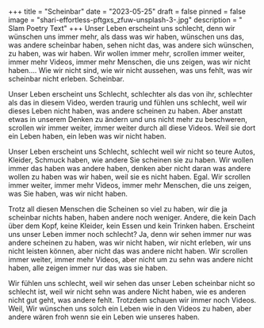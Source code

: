 +++
title = "Scheinbar"
date = "2023-05-25"
draft = false
pinned = false
image = "shari-effortless-pftgxs_zfuw-unsplash-3-.jpg"
description = " Slam Poetry Text"
+++
Unser Leben erscheint uns schlecht, denn wir wünschen uns immer mehr, als dass was wir haben, wünschen uns das, was andere scheinbar haben, sehen nicht das, was andere sich wünschen, zu haben, was wir haben. Wir wollen immer mehr, scrollen immer weiter, immer mehr Videos, immer mehr Menschen, die uns zeigen, was wir nicht haben…. Wie wir nicht sind, wie wir nicht aussehen, was uns fehlt, was wir scheinbar nicht erleben. Scheinbar.

Unser Leben erscheint uns Schlecht, schlechter als das von ihr, schlechter als das in diesem Video, werden traurig und fühlen uns schlecht, weil wir dieses Leben nicht haben, was andere scheinen zu haben. Aber anstatt etwas in unserem Denken zu ändern und uns nicht mehr zu beschweren, scrollen wir immer weiter, immer weiter durch all diese Videos. Weil sie dort ein Leben haben, ein leben was wir nicht haben.

Unser Leben erscheint uns Schlecht, schlecht weil wir nicht so teure Autos, Kleider, Schmuck haben, wie andere Sie scheinen sie zu haben. Wir wollen immer das haben was andere haben, denken aber nicht daran was andere wollen zu haben was wir haben, weil sie es nicht haben. Egal. Wir scrollen immer weiter, immer mehr Videos, immer mehr Menschen, die uns zeigen, was Sie haben, was wir nicht haben.

Trotz all diesen Menschen die Scheinen so viel zu haben, wir die ja scheinbar nichts haben, haben andere noch weniger. Andere, die kein Dach über dem Kopf, keine Kleider, kein Essen und kein Trinken haben. Erscheint uns unser Leben immer noch schlecht? Ja, denn wir sehen immer nur was andere scheinen zu haben, was wir nicht haben, wir nicht erleben, wir uns nicht leisten können, aber nicht das was andere nicht haben. Wir scrollen immer weiter, immer mehr Videos, aber nicht um zu sehn was andere nicht haben, alle zeigen immer nur das was sie haben.

Wir fühlen uns schlecht, weil wir sehen das unser Leben scheinbar nicht so schlecht ist, weil wir nicht sehn was andere Nicht haben, wie es anderen nicht gut geht, was andere fehlt. Trotzdem schauen wir immer noch Videos. Weil, Wir wünschen uns solch ein Leben wie in den Videos zu haben, aber andere wären froh wenn sie ein Leben wie unseres haben.